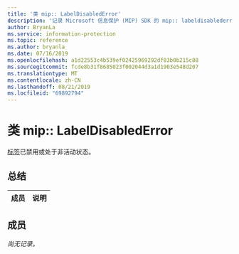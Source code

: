 ```yaml
---
title: '类 mip:: LabelDisabledError'
description: '记录 Microsoft 信息保护 (MIP) SDK 的 mip:: labeldisablederror 类。'
author: BryanLa
ms.service: information-protection
ms.topic: reference
ms.author: bryanla
ms.date: 07/16/2019
ms.openlocfilehash: a1d22553c4b539ef02425969292df83b0b215c88
ms.sourcegitcommit: fcde8b31f8685023f002044d3a1d1903e548d207
ms.translationtype: MT
ms.contentlocale: zh-CN
ms.lasthandoff: 08/21/2019
ms.locfileid: "69892794"
---
```

# <a name="class-miplabeldisablederror"></a>类 mip:: LabelDisabledError 
[标签](class_mip_label.md)已禁用或处于非活动状态。
  
## <a name="summary"></a>总结
 成员                        | 说明                                
--------------------------------|---------------------------------------------
  
## <a name="members"></a>成员
_尚无记录。_
